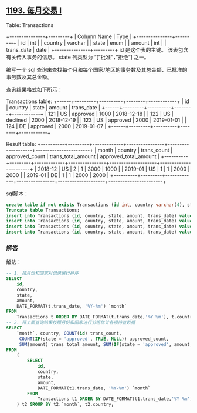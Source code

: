 ## [1193. 每月交易 I](https://leetcode-cn.com/problems/monthly-transactions-i/)

Table: Transactions

+---------------+---------+
| Column Name   | Type    |
+---------------+---------+
| id            | int     |
| country       | varchar |
| state         | enum    |
| amount        | int     |
| trans_date    | date    |
+---------------+---------+
id 是这个表的主键。
该表包含有关传入事务的信息。
state 列类型为 “[”批准“，”拒绝“] 之一。


编写一个 sql 查询来查找每个月和每个国家/地区的事务数及其总金额、已批准的事务数及其总金额。

查询结果格式如下所示：

Transactions table:
+------+---------+----------+--------+------------+
| id   | country | state    | amount | trans_date |
+------+---------+----------+--------+------------+
| 121  | US      | approved | 1000   | 2018-12-18 |
| 122  | US      | declined | 2000   | 2018-12-19 |
| 123  | US      | approved | 2000   | 2019-01-01 |
| 124  | DE      | approved | 2000   | 2019-01-07 |
+------+---------+----------+--------+------------+

Result table:
+----------+---------+-------------+----------------+--------------------+-----------------------+
| month    | country | trans_count | approved_count | trans_total_amount | approved_total_amount |
+----------+---------+-------------+----------------+--------------------+-----------------------+
| 2018-12  | US      | 2           | 1              | 3000               | 1000                  |
| 2019-01  | US      | 1           | 1              | 2000               | 2000                  |
| 2019-01  | DE      | 1           | 1              | 2000               | 2000                  |
+----------+---------+-------------+----------------+--------------------+-----------------------+

sql脚本：

```sql
create table if not exists Transactions (id int, country varchar(4), state enum('approved', 'declined'), amount int, trans_date date);
Truncate table Transactions;
insert into Transactions (id, country, state, amount, trans_date) values (121, 'US', 'approved', 1000, '2018-12-18');
insert into Transactions (id, country, state, amount, trans_date) values (122, 'US', 'declined', 2000, '2018-12-19');
insert into Transactions (id, country, state, amount, trans_date) values (123, 'US', 'approved', 2000, '2019-01-01');
insert into Transactions (id, country, state, amount, trans_date) values (124, 'DE', 'approved', 2000, '2019-01-07');
```

### 解答

解法：

```sql
-- 1. 按月份和国家对记录进行排序
SELECT 
	id, 
	country, 
	state, 
	amount, 
	DATE_FORMAT(t.trans_date, '%Y-%m') `month` 
FROM 
	Transactions t ORDER BY DATE_FORMAT(t.trans_date,'%Y %m'), t.country;
-- 2. 将上面查询结果按照月份和国家进行分组统计各项待查数据
SELECT 
	`month`, country, COUNT(id) trans_count, 
	 COUNT(IF(state = 'approved', TRUE, NULL)) approved_count, 
	 SUM(amount) trans_total_amount, SUM(IF(state = 'approved', amount, 0)) approved_total_amount
FROM 
	(
		SELECT 
			id, 
			country, 
			state, 
			amount, 
			DATE_FORMAT(t1.trans_date, '%Y-%m') `month` 
		FROM 
			Transactions t1 ORDER BY DATE_FORMAT(t1.trans_date,'%Y %m'), t1.country
	) t2 GROUP BY t2.`month`, t2.country;
```

